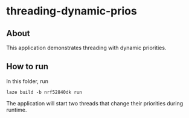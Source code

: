 # threading-dynamic-prios

## About

This application demonstrates threading with dynamic priorities.

## How to run

In this folder, run

    laze build -b nrf52840dk run

The application will start two threads that change their priorities during runtime.
